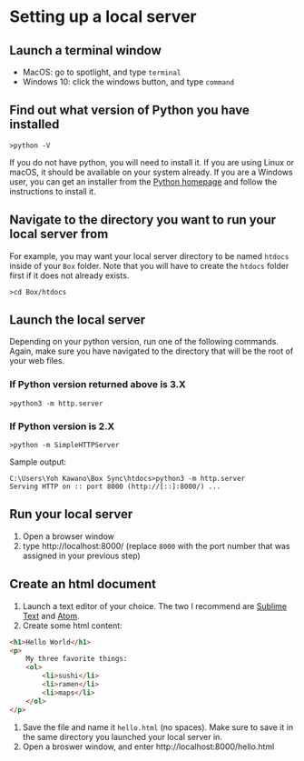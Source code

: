 # Setting up a local server

## Launch a terminal window
  - MacOS: go to spotlight, and type `terminal`
  - Windows 10: click the windows button, and type `command`
## Find out what version of Python you have installed
  ```shell
  >python -V
  ```
If you do not have python, you will need to install it. If you are using Linux or macOS, it should be available on your system already. If you are a Windows user, you can get an installer from the [Python homepage](https://www.python.org/) and follow the instructions to install it.
  
## Navigate to the directory you want to run your local server from

For example, you may want your local server directory to be named `htdocs` inside of your `Box` folder. Note that you will have to create the `htdocs` folder first if it does not already exists.
```shell
>cd Box/htdocs
```
## Launch the local server
Depending on your python version, run one of the following commands. Again, make sure you have navigated to the directory that will be the root of your web files.

### If Python version returned above is 3.X

```shell
>python3 -m http.server
```
### If Python version is 2.X
```shell
>python -m SimpleHTTPServer
```

Sample output:
```shell
C:\Users\Yoh Kawano\Box Sync\htdocs>python3 -m http.server
Serving HTTP on :: port 8000 (http://[::]:8000/) ...
```

## Run your local server
1. Open a browser window
1. type http://localhost:8000/ (replace `8000` with the port number that was assigned in your previous step)

## Create an html document
1. Launch a text editor of your choice. The two I recommend are [Sublime Text](https://www.sublimetext.com/) and [Atom](https://atom.io/).
1. Create some html content:
```html
<h1>Hello World</h1>
<p>
    My three favorite things:
    <ol>
        <li>sushi</li>
        <li>ramen</li>
        <li>maps</li>
    </ol>
</p>
```
1. Save the file and name it `hello.html` (no spaces). Make sure to save it in the same directory you launched your local server in.
1. Open a broswer window, and enter http://localhost:8000/hello.html
